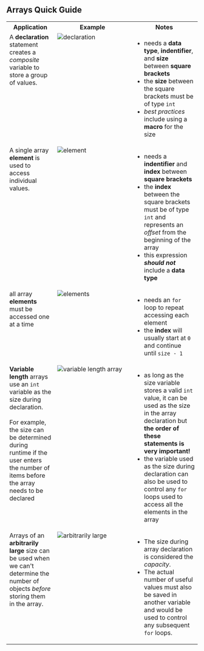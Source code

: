 <style>
    table{
        width:100%;
    }
    td{
        vertical-align: top;
    }
    img{
        height: auto;
        max-width: 100%;
    }
</style>

<h2>Arrays Quick Guide</h2>
<table>
    <tr>
        <th>Application</th>
        <th style="width:40%">Example</th>
        <th style="width:35%">Notes</th>
    </tr>
    <tr>
        <td>A <strong>declaration</strong> statement creates a <em>composite</em> variable to store a group of values.</td>
        <td><img alt="declaration" src="https://github.com/user-attachments/assets/2c2f6876-61c2-41e0-b3fb-4fb303b823ee"></td>
        <td>
          <ul><li>needs a <strong>data type</strong>, <strong>indentifier</strong>, and <strong>size</strong> between <strong>square brackets</strong></li>
              <li>the <strong>size</strong> between the square brackets must be of type <code>int</code></li>
              <li><em>best practices</em> include using a <strong>macro</strong> for the size</li>
          </ul>
        </td>
    </tr>
    <tr>
        <td>A single array <strong>element</strong> is used to access individual values.</td>
        <td><img alt="element" src="https://github.com/user-attachments/assets/6c89ea21-1dce-440b-8522-dfca58883d87"></td>
        <td>
          <ul><li>needs a <strong>indentifier</strong> and <strong>index</strong> between <strong>square brackets</strong></li>
              <li>the <strong>index</strong> between the square brackets must be of type <code>int</code> and represents an <em>offset</em> from the beginning of the array</li>
              <li>this expression <strong><em>should not</em></strong> include a <strong>data type</strong></li>
          </ul>
        </td>
    </tr>
    <tr>
        <td>all array <strong>elements</strong> must be accessed one at a time</td>
        <td><img alt="elements" src="https://github.com/user-attachments/assets/488e8254-6727-40cf-b960-ee6b24fe25df"></td>
        <td>
          <ul><li>needs an <code>for</code> loop to repeat accessing each element</li>
              <li>the <strong>index</strong> will usually start at <code>0</code> and continue until <code>size - 1</code></li>
          </ul>
        </td>
    </tr>
    <tr>
        <td><strong>Variable length</strong> arrays use an <code>int</code> variable as the size during declaration.<br><br>For example, the size can be determined during runtime if the user enters the number of items before the array needs to be declared</td>
        <td><img alt="variable length array" src="https://github.com/user-attachments/assets/f178a7c5-1dfe-4a4c-8fa5-d53029e0b973"></td>
        <td>
          <ul><li>as long as the size variable stores a valid <code>int</code> value, it can be used as the size in the array declaration but <strong>the order of these statements is very important!</strong></li>
              <li>the variable used as the size during declaration can also be used to control any <code>for</code> loops used to access all the elements in the array</li>
          </ul>
        </td>
    </tr>
    <tr>
        <td>Arrays of an <strong>arbitrarily large</strong> size can be used when we can't determine the number of objects <em>before</em> storing them in the array.</td>
        <td><img alt="arbitrarily large" src="https://github.com/user-attachments/assets/5d8ad8d0-d484-4206-858f-e2e7a6418c7c"></td>
        <td>
          <ul><li>The size during array declaration is considered the <em>capacity</em>.</li>
              <li>The actual number of useful values must also be saved in another variable and would be used to control any subsequent <code>for</code> loops.</li>
          </ul>
        </td>
    </tr>
</table>
